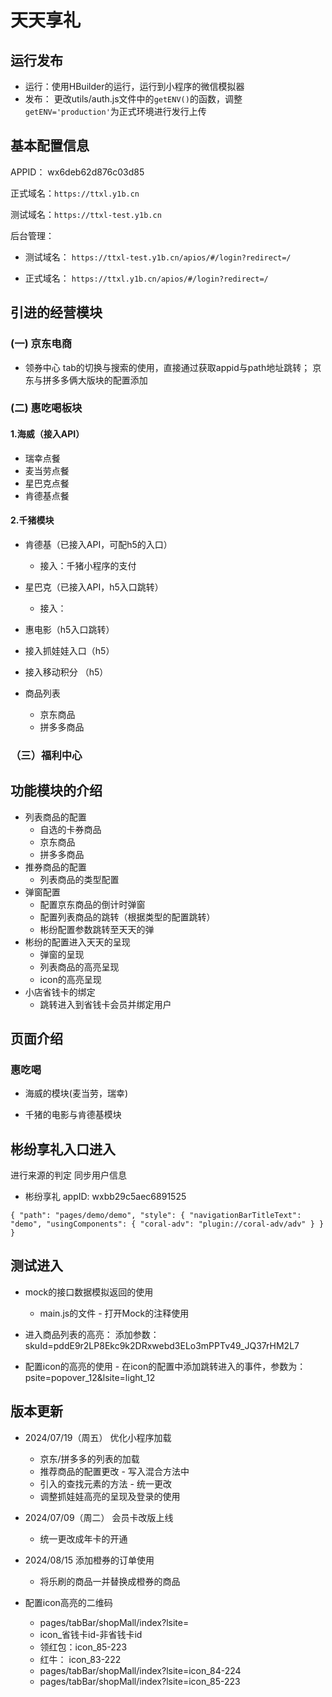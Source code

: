 # 天天享礼

## 运行发布

- 运行：使用HBuilder的运行，运行到小程序的微信模拟器
- 发布： 更改utils/auth.js文件中的`getENV()`的函数，调整`getENV='production'`为正式环境进行发行上传

## 基本配置信息

APPID： wx6deb62d876c03d85

正式域名：`https://ttxl.y1b.cn`

测试域名：`https://ttxl-test.y1b.cn`

后台管理：

- 测试域名： `https://ttxl-test.y1b.cn/apios/#/login?redirect=/`

- 正式域名： `https://ttxl.y1b.cn/apios/#/login?redirect=/`

## 引进的经营模块

### (一) 京东电商

- 领券中心
tab的切换与搜索的使用，直接通过获取appid与path地址跳转；
京东与拼多多俩大版块的配置添加

### (二) 惠吃喝板块

#### 1.海威（接入API）

- 瑞幸点餐
- 麦当劳点餐
- 星巴克点餐
- 肯德基点餐

#### 2.千猪模块

- 肯德基（已接入API，可配h5的入口）
   - 接入：千猪小程序的支付

- 星巴克（已接入API，h5入口跳转）
   - 接入：
- 惠电影（h5入口跳转）
- 接入抓娃娃入口（h5）
- 接入移动积分 （h5）

- 商品列表
    - 京东商品
    - 拼多多商品

### （三）福利中心

## 功能模块的介绍

- 列表商品的配置
   - 自选的卡券商品
   - 京东商品
   - 拼多多商品
- 推券商品的配置
    - 列表商品的类型配置
- 弹窗配置
   - 配置京东商品的倒计时弹窗
   - 配置列表商品的跳转（根据类型的配置跳转）
   - 彬纷配置参数跳转至天天的弹
- 彬纷的配置进入天天的呈现
   - 弹窗的呈现
   - 列表商品的高亮呈现
   - icon的高亮呈现
- 小店省钱卡的绑定
   - 跳转进入到省钱卡会员并绑定用户

## 页面介绍

### 惠吃喝

- 海威的模块(麦当劳，瑞幸)

- 千猪的电影与肯德基模块

## 彬纷享礼入口进入

进行来源的判定 同步用户信息

- 彬纷享礼 appID: wxbb29c5aec6891525

``{
   "path": "pages/demo/demo",
   "style": {
      "navigationBarTitleText": "demo",
      "usingComponents": {
         "coral-adv": "plugin://coral-adv/adv"
      }
   }
}``


## 测试进入

- mock的接口数据模拟返回的使用
   - main.js的文件 - 打开Mock的注释使用

- 进入商品列表的高亮：
添加参数：skuId=pddE9r2LP8Ekc9k2DRxwebd3ELo3mPPTv49_JQ37rHM2L7

- 配置icon的高亮的使用 - 在icon的配置中添加跳转进入的事件，参数为：psite=popover_12&lsite=light_12

## 版本更新


- 2024/07/19（周五） 优化小程序加载
   - 京东/拼多多的列表的加载
   - 推荐商品的配置更改 - 写入混合方法中
   - 引入的查找元素的方法 - 统一更改
   - 调整抓娃娃高亮的呈现及登录的使用

- 2024/07/09（周二） 会员卡改版上线
   - 统一更改成年卡的开通

- 2024/08/15 添加橙券的订单使用
   - 将乐刷的商品一并替换成橙券的商品

- 配置icon高亮的二维码
   - pages/tabBar/shopMall/index?lsite=
   - icon_省钱卡id-非省钱卡id
   - 领红包：icon_85-223
   - 红牛： icon_83-222
   - pages/tabBar/shopMall/index?lsite=icon_84-224
   - pages/tabBar/shopMall/index?lsite=icon_85-223
